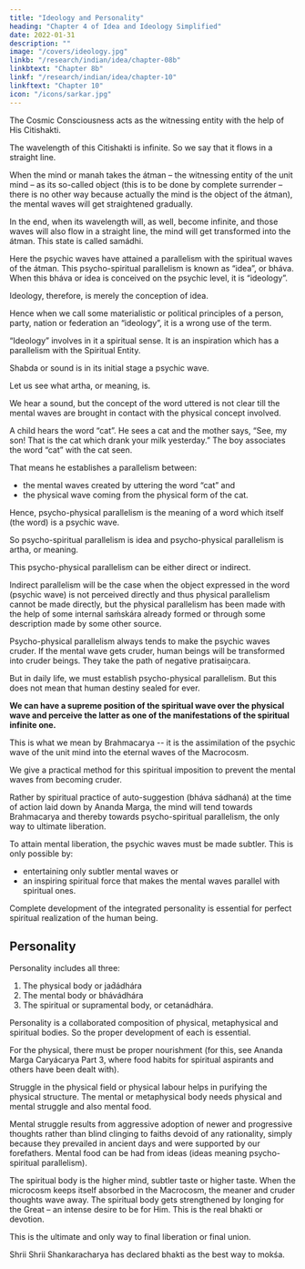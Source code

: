 ```yaml
---
title: "Ideology and Personality"
heading: "Chapter 4 of Idea and Ideology Simplified"
date: 2022-01-31
description: ""
image: "/covers/ideology.jpg"
linkb: "/research/indian/idea/chapter-08b"
linkbtext: "Chapter 8b"
linkf: "/research/indian/idea/chapter-10"
linkftext: "Chapter 10"
icon: "/icons/sarkar.jpg"
---
```


<!-- Psycho-Spiritual Parallelism -->

The Cosmic Consciousness acts as the witnessing entity with the help of His Citishakti. 

The wavelength of this Citishakti is infinite. So we say that it flows in a straight line. 

When the mind or manah takes the átman – the witnessing entity of the unit mind – as its so-called object (this is to be done by complete surrender – there is no other way because actually the mind is the object of the átman), the mental waves will get straightened gradually.

In the end, when its wavelength will, as well, become infinite, and those waves will also flow in a straight line, the mind will get transformed into the átman. This state is called samádhi. 

Here the psychic waves have attained a parallelism with the spiritual waves of the átman. This psycho-spiritual parallelism is known as “idea”, or bháva. When this bháva or idea is conceived on the psychic level, it is “ideology”.

Ideology, therefore, is merely the conception of idea.

Hence when we call some materialistic or political principles of a person, party, nation or federation an “ideology”, it is a wrong use of the term. 

“Ideology” involves in it a spiritual sense. It is an inspiration which has a parallelism with the Spiritual Entity.

Shabda or sound is in its initial stage a psychic wave. 

Let us see what artha, or meaning, is.

We hear a sound, but the concept of the word uttered is not clear till the mental waves are brought in contact with the physical concept involved. 

A child hears the word “cat”. He sees a cat and the mother says, “See, my son! That is the cat which drank your milk yesterday.” The boy associates the word “cat” with the cat seen.

That means he establishes a parallelism between:
- the mental waves created by uttering the word “cat” and
- the physical wave coming from the physical form of the cat. 

Hence, psycho-physical parallelism is the meaning of a word which itself (the word) is a psychic wave. 

So psycho-spiritual parallelism is idea and psycho-physical parallelism is artha, or meaning.

This psycho-physical parallelism can be either direct or indirect.

Indirect parallelism will be the case when the object expressed in the word (psychic wave) is not perceived directly and thus physical parallelism cannot be made directly, but the physical parallelism has been made with the help of some internal saḿskára already formed or through some description made by some other source.

Psycho-physical parallelism always tends to make the psychic waves cruder. If the mental wave gets cruder, human beings will be transformed into cruder beings. They take the path of negative pratisaiṋcara. <!-- and spiritual elevation will remain a dream. --> 

But in daily life, we must establish psycho-physical parallelism. But this does not mean that human destiny sealed for ever. 

**We can have a supreme position of the spiritual wave over the physical wave and perceive the latter as one of the manifestations of the spiritual infinite one.**

This is what we mean by Brahmacarya -- it is the assimilation of the psychic wave of the unit mind into the eternal waves of the Macrocosm. 

We give a <!-- Ananda Marga lays down for the spiritual aspirant a --> practical method for this spiritual imposition to prevent the mental waves from becoming cruder. 

Rather by spiritual practice of auto-suggestion (bháva sádhaná) at the time of action laid down by Ananda Marga, the mind will tend towards Brahmacarya and thereby towards psycho-spiritual parallelism, the only way to ultimate liberation. 

To attain mental liberation, the psychic waves must be made subtler. This is only possible by:
- entertaining only subtler mental waves or
- an inspiring spiritual force that makes the mental waves parallel with spiritual ones.

Complete development of the integrated personality is essential for perfect spiritual realization of the human being. 


## Personality

Personality includes all three:

1. The physical body or jad́ádhára
2. The mental body or bhávádhára
3. The spiritual or supramental body, or cetanádhára. 

Personality is a collaborated composition of physical, metaphysical and spiritual bodies. So the proper development of each is essential.

For the physical, there must be proper nourishment (for this, see Ananda Marga Caryácarya Part 3, where food habits for spiritual aspirants and others have been dealt with). 

Struggle in the physical field or physical labour helps in purifying the physical structure. The mental or metaphysical body needs physical and mental struggle and also mental food. 

Mental struggle results from aggressive adoption of newer and progressive thoughts rather than blind clinging to faiths devoid of any rationality, simply because they prevailed in ancient days and were supported by our forefathers. Mental food can be had from ideas (ideas meaning psycho-spiritual parallelism). 

The spiritual body is the higher mind, subtler taste or higher taste. When the microcosm keeps itself absorbed in the Macrocosm, the meaner and cruder thoughts wave away. The spiritual body gets strengthened by longing for the Great – an intense desire to be for Him. This is the real bhakti or devotion. 

This is the ultimate and only way to final liberation or final union.

Shrii Shrii Shankaracharya has declared bhakti as the best way to mokśa.<!--  – the ultimate liberation: Mokśakárańa samagryáḿ bhaktireva gariiyasii. -->

<!-- 4 June 1959 -->



